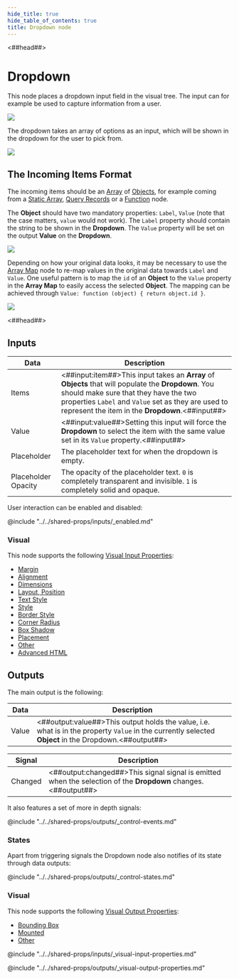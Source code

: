 ```yaml
---
hide_title: true
hide_table_of_contents: true
title: Dropdown node
---
```


<##head##>

# Dropdown

This node places a dropdown input field in the visual tree.
The input can for example be used to capture information from a user.

<div className="ndl-image-with-background l">

![](/nodes/ui-controls/dropdown/dropdown_visual.png)

</div>

The dropdown takes an array of options as an input,
which will be shown in the dropdown for the user to pick from.

<div className="ndl-image-with-background l">

![](/nodes/ui-controls/dropdown/dropdown_node.png)

</div>

## The Incoming Items Format

The incoming items should be an [Array](/nodes/data/array/array-node) of [Objects](/nodes/data/object/object-node),
for example coming from a [Static Array](/nodes/data/array/static-array),
[Query Records](/nodes/data/cloud-data/query-records) or a [Function](/nodes/javascript/function) node.

The **Object** should have two mandatory properties: `Label`, `Value` (note that the case matters, `value` would not work). The `Label` property should contain the string to be shown in the **Dropdown**.
The `Value` property will be set on the output **Value** on the **Dropdown**.

<div className="ndl-image-with-background l">

![](/nodes/ui-controls/dropdown/dropdown-2.png)

</div>

Depending on how your original data looks, it may be necessary to use the [Array Map](/nodes/data/array/array-map/) node to re-map values in the original data towards `Label` and `Value`.
One useful pattern is to map the `id` of an **Object** to the `Value` property in the **Array Map** to easily access the selected **Object**.
The mapping can be achieved through `Value: function (object) { return object.id }`.

<div className="ndl-image-with-background l">

![](/nodes/ui-controls/dropdown/dropdown-mapping.png)

</div>

<##head##>

## Inputs

| Data                                                  | Description                                                                                                                                                                                                                                             |
| ----------------------------------------------------- | ------------------------------------------------------------------------------------------------------------------------------------------------------------------------------------------------------------------------------------------------------- |
| <span className="ndl-data">Items</span>               | <##input:item##>This input takes an **Array** of **Objects** that will populate the **Dropdown**. You should make sure that they have the two properties `Label` and `Value` set as they are used to represent the item in the **Dropdown**.<##input##> |
| <span className="ndl-data">Value</span>               | <##input:value##>Setting this input will force the **Dropdown** to select the item with the same value set in its `Value` property.<##input##>                                                                                                          |
| <span className="ndl-data">Placeholder</span>         | The placeholder text for when the dropdown is empty.                                                                                                                                                                                                    |
| <span className="ndl-data">Placeholder Opacity</span> | The opacity of the placeholder text. `0` is completely transparent and invisible. `1` is completely solid and opaque.                                                                                                                                   |

User interaction can be enabled and disabled:

@include "../../shared-props/inputs/_enabled.md"

### Visual

This node supports the following [Visual Input Properties](/nodes/shared-props/inputs/visual-input-properties/):

-   [Margin](/nodes/shared-props/inputs/visual-input-properties/#margin)
-   [Alignment](/nodes/shared-props/inputs/visual-input-properties/#alignment)
-   [Dimensions](/nodes/shared-props/inputs/visual-input-properties/#dimensions)
-   [Layout, Position](/nodes/shared-props/inputs/visual-input-properties/#-position)
-   [Text Style](/nodes/shared-props/inputs/visual-input-properties/#text-style)
-   [Style](/nodes/shared-props/inputs/visual-input-properties/#style)
-   [Border Style](/nodes/shared-props/inputs/visual-input-properties/#border-style)
-   [Corner Radius](/nodes/shared-props/inputs/visual-input-properties/#corner-radius)
-   [Box Shadow](/nodes/shared-props/inputs/visual-input-properties/#box-shadow)
-   [Placement](/nodes/shared-props/inputs/visual-input-properties/#placement)
-   [Other](/nodes/shared-props/inputs/visual-input-properties/#other)
-   [Advanced HTML](/nodes/shared-props/inputs/visual-input-properties/#advanced-html)

## Outputs

The main output is the following:

| Data                                    | Description                                                                                                                                           |
| --------------------------------------- | ----------------------------------------------------------------------------------------------------------------------------------------------------- |
| <span className="ndl-data">Value</span> | <##output:value##>This output holds the value, i.e. what is in the property `Value` in the currently selected **Object** in the Dropdown.<##output##> |

| Signal                                    | Description                                                                                                   |
| ----------------------------------------- | ------------------------------------------------------------------------------------------------------------- |
| <span className="ndl-data">Changed</span> | <##output:changed##>This signal signal is emitted when the selection of the **Dropdown** changes.<##output##> |

It also features a set of more in depth <span className="ndl-signal">signals</span>:

@include "../../shared-props/outputs/_control-events.md"

### States

Apart from triggering <span className="ndl-signal">signals</span> the Dropdown node also notifies of its state through <span className="ndl-data">data</span> outputs:

@include "../../shared-props/outputs/_control-states.md"

### Visual

This node supports the following [Visual Output Properties](/nodes/shared-props/outputs/visual-output-properties/):

-   [Bounding Box](/nodes/shared-props/outputs/visual-output-properties/#bounding-box)
-   [Mounted](/nodes/shared-props/outputs/visual-output-properties/#mounted)
-   [Other](/nodes/shared-props/outputs/visual-output-properties/#other)

<div className="hidden-props-for-editor">

@include "../../shared-props/inputs/_visual-input-properties.md"

@include "../../shared-props/outputs/_visual-output-properties.md"

</div>
